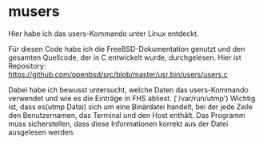# musers
Hier habe ich das users-Kommando unter Linux entdeckt.

Für diesen Code habe ich die FreeBSD-Dokumentation genutzt und den gesamten Quellcode, der in C entwickelt wurde, durchgelesen. Hier ist Repository: https://github.com/openbsd/src/blob/master/usr.bin/users/users.c

Dabei habe ich bewusst untersucht, welche Daten das users-Kommando verwendet und wie es die Einträge in FHS abliest. ('/var/run/utmp')
Wichtig ist, dass es(utmp Datai) sich um eine Binärdatei handelt, bei der jede Zeile den Benutzernamen, das Terminal und den Host enthält. Das Programm muss sicherstellen, dass diese Informationen korrekt aus der Datei ausgelesen werden.  
